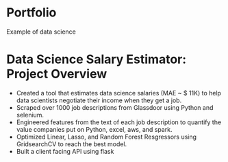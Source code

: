 # Portfolio
Example of data science

# Data Science Salary Estimator: Project Overview
* Created a tool that estimates data science salaries (MAE ~ $ 11K) to help data scientists negotiate their income when they get a job.
* Scraped over 1000 job descriptions from Glassdoor using Python and selenium.
* Engineered features from the text of each job description to quantify the value companies put on Python, excel, aws, and spark.
* Optimized Linear, Lasso, and Random Forest Resgressors using GridsearchCV to reach the best model.
* Built a client facing API using flask
